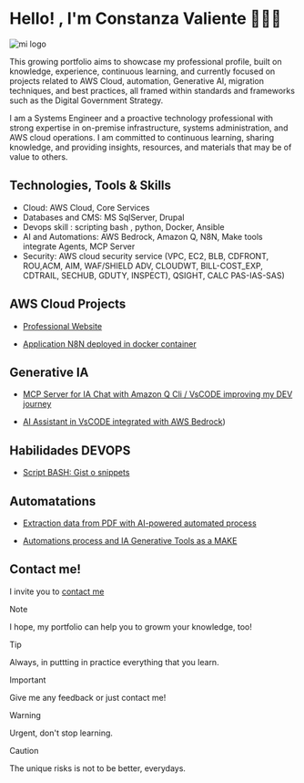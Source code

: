 # Hello! , I'm **Constanza Valiente**  👩🏻‍💻

![mi logo](https://ocvpprofessional.cloud/wp-content/uploads/2025/09/titulo_cv.png)

This growing portfolio aims to showcase my professional profile, built on knowledge, experience, continuous learning, and currently focused on projects related to AWS Cloud, automation, Generative AI, migration techniques, and best practices, all framed within standards and frameworks such as the Digital Government Strategy.

I am a Systems Engineer and a proactive technology professional with strong expertise in on-premise infrastructure, systems administration, and AWS cloud operations. I am committed to continuous learning, sharing knowledge, and providing insights, resources, and materials that may be of value to others.

## **Technologies, Tools & Skills**

-	Cloud: AWS Cloud, Core Services
-	Databases and CMS: MS SqlServer, Drupal
-	Devops skill : scripting bash , python, Docker, Ansible
-	AI and Automations: AWS Bedrock, Amazon Q, N8N, Make tools integrate Agents, MCP Server
-	Security: AWS cloud security service (VPC, EC2, BLB, CDFRONT, ROU,ACM, AIM, WAF/SHIELD ADV, CLOUDWT, BILL-COST_EXP, CDTRAIL, SECHUB, GDUTY, INSPECT), QSIGHT, CALC PAS-IAS-SAS)

## AWS Cloud Projects

- [Professional Website](./AWS%20Cloud%20Projects/Professional%20Website.md)

- [Application N8N deployed in docker container](./AWS%20Cloud%20Projects/Application%20N8N%20deployed%20in%20docker%20container.md
)

## Generative IA

- [MCP Server for IA Chat with Amazon Q Cli / VsCODE improving my DEV journey](./Generative%20IA/MCP%20Server%20for%20IA%20Chat%20with%20Amazon%20Q%20Cli.md)

- [AI Assistant in VsCODE integrated with AWS Bedrock](./Generative%20IA/AI%20Assistant%20in%20VsCODE%20integrated%20with%20AWS%20Bedrock.md))

## Habilidades DEVOPS

- [Script BASH: Gist o snippets](./Habilidades%20DEVOPS/Script%20BASH:%20Gist%20o%20snippets.md)

## Automatations

- [Extraction data from PDF with AI-powered automated process](./Automatations/Extraction%20data%20from%20PDF%20with%20AI-powered%20automated%20process.md) 

- [Automations process and IA Generative Tools as a MAKE](./Automatations/Automations%20process%20and%20IA%20Generative%20Tools%20as%20a%20MAKE.md)
  
## Contact me!

I invite you to [contact me](https://ocvpprofessional.cloud)

> [!NOTE]
> I hope, my portfolio can help you to growm your knowledge, too!

> [!TIP]
> Always, in puttting in practice everything that you learn.

> [!IMPORTANT]
> Give me any feedback or just contact me!

> [!WARNING]
> Urgent, don't stop learning.

> [!CAUTION]
> The unique risks is not to be better, everydays.



